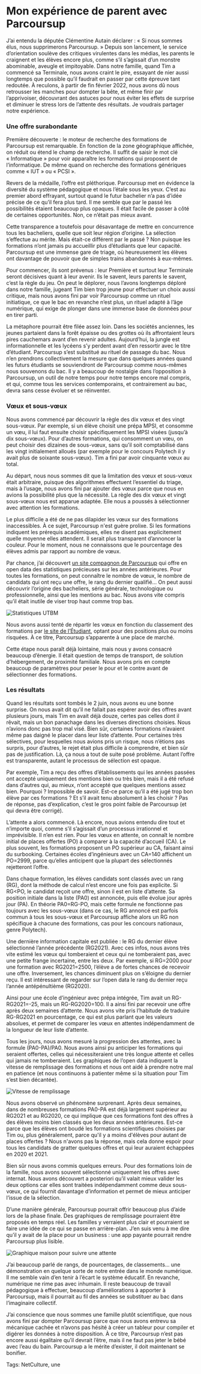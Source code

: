 # Mon expérience de parent avec Parcoursup

J’ai entendu la députée Clémentine Autain déclarer : « Si nous sommes élus, nous supprimerons Parcoursup. » Depuis son lancement, le service d’orientation soulève des critiques virulentes dans les médias, les parents le craignent et les élèves encore plus, comme s’il s’agissait d’un monstre abominable, aveugle et impitoyable. Dans notre famille, quand Tim a commencé sa Terminale, nous avons craint le pire, essayant de nier aussi longtemps que possible qu’il faudrait en passer par cette épreuve tant redoutée. À reculons, à partir de fin février 2022, nous avons dû nous retrousser les manches pour dompter la bête, et même finir par l’apprivoiser, découvrant des astuces pour nous éviter les effets de surprise et diminuer le stress lors de l’attente des résultats. Je voudrais partager notre expérience.

### Une offre surabondante

Première découverte : le moteur de recherche des formations de Parcoursup est remarquable. En fonction de la zone géographique affichée, on réduit ou étend le champ de recherche. Il suffit de saisir le mot clé « Informatique » pour voir apparaître les formations qui proposent de l’informatique. De même quand on recherche des formations génériques comme « IUT » ou « PCSI ».

Revers de la médaille, l’offre est pléthorique. Parcoursup met en évidence la diversité du système pédagogique et nous l’étale sous les yeux. C’est au premier abord effrayant, surtout quand le futur bachelier n’a pas d’idée précise de ce qu’il fera plus tard. Il me semble que par le passé les possibilités étaient beaucoup plus opaques. Il était facile de passer à côté de certaines opportunités. Non, ce n’était pas mieux avant.

Cette transparence a toutefois pour désavantage de mettre en concurrence tous les bacheliers, quelle que soit leur région d’origine. La sélection s’effectue au mérite. Mais était-ce différent par le passé ? Non puisque les formations n’ont jamais pu accueillir plus d’étudiants que leur capacité. Parcoursup est une immense gare de triage, où heureusement les élèves ont davantage de pouvoir que de simples trains abandonnés à eux-mêmes.

Pour commencer, ils sont prévenus : leur Première et surtout leur Terminale seront décisives quant à leur avenir. Ils le savent, leurs parents le savent, c’est la règle du jeu. On peut le déplorer, nous l’avons longtemps déploré dans notre famille, jugeant Tim bien trop jeune pour effectuer un choix aussi critique, mais nous avons fini par voir Parcoursup comme un rituel initiatique, ce que le bac en revanche n’est plus, un rituel adapté à l’âge numérique, qui exige de plonger dans une immense base de données pour en tirer parti.

La métaphore pourrait être filée assez loin. Dans les sociétés anciennes, les jeunes partaient dans la forêt épaisse ou des grottes où ils affrontaient leurs pires cauchemars avant d’en revenir adultes. Aujourd’hui, la jungle est informationnelle et les lycéens s’y perdent avant d’en ressortir avec le titre d’étudiant. Parcoursup s’est substitué au rituel de passage du bac. Nous n’en prendrons collectivement la mesure que dans quelques années quand les futurs étudiants se souviendront de Parcoursup comme nous-mêmes nous souvenons du bac. Il y a beaucoup de nostalgie dans l’opposition à Parcoursup, un outil de notre temps pour notre temps encore mal compris, et qui, comme tous les services contemporains, et contrairement au bac, devra sans cesse évoluer et se réinventer.

### Vœux et sous-vœux

Nous avons commencé par découvrir la règle des dix vœux et des vingt sous-vœux. Par exemple, si un élève choisit une prépa MPSI, et consomme un vœu, il lui faut ensuite choisir spécifiquement les MPSI visées (jusqu’à dix sous-vœux). Pour d’autres formations, qui consomment un vœu, on peut choisir des dizaines de sous-vœux, sans qu’il soit comptabilisé dans les vingt initialement alloués (par exemple pour le concours Polytech il y avait plus de soixante sous-vœux). Tim a fini par avoir cinquante vœux au total.

Au départ, nous nous sommes dit que la limitation des vœux et sous-vœux était arbitraire, puisque des algorithmes effectuent l’essentiel du triage, mais à l’usage, nous avons fini par ajouter des vœux parce que nous en avions la possibilité plus que la nécessité. La règle des dix vœux et vingt sous-vœux nous est apparue adaptée. Elle nous a poussés à sélectionner avec attention les formations.

Le plus difficile a été de ne pas dilapider les vœux sur des formations inaccessibles. À ce sujet, Parcoursup n'est guère prolixe. Si les formations indiquent les prérequis académiques, elles ne disent pas explicitement quelle moyenne elles attendent. Il serait plus transparent d’annoncer la couleur. Pour le moment, nous ne connaissons que le pourcentage des élèves admis par rapport au nombre de vœux.

Par chance, j’ai découvert [un site compagnon de Parcoursup](https://data.enseignementsup-recherche.gouv.fr/pages/parcoursupdata/?disjunctive.fili) qui offre en open data des statistiques précieuses sur les années antérieures. Pour toutes les formations, on peut connaître le nombre de vœux, le nombre de candidats qui ont reçu une offre, le rang du dernier qualifié… On peut aussi découvrir l’origine des bacheliers, série générale, technologique ou professionnelle, ainsi que les mentions au bac. Nous avons vite compris qu’il était inutile de viser trop haut comme trop bas.

![Statistiques UTBM](https://tcrouzet.com/images_tc/2022/06/UTBM.png)

Nous avons aussi tenté de répartir les vœux en fonction du classement des formations par [le site de l’Étudiant](https://www.letudiant.fr/), optant pour des positions plus ou moins risquées. À ce titre, Parcoursup s’apparente à une place de marché.

Cette étape nous paraît déjà lointaine, mais nous y avons consacré beaucoup d’énergie. Il était question de temps de transport, de solution d’hébergement, de proximité familiale. Nous avons pris en compte beaucoup de paramètres pour peser le pour et le contre avant de sélectionner des formations.

### Les résultats

Quand les résultats sont tombés le 2 juin, nous avons eu une bonne surprise. On nous avait dit qu’il ne fallait pas espérer avoir des offres avant plusieurs jours, mais Tim en avait déjà douze, certes pas celles dont il rêvait, mais un bon panachage dans les diverses directions choisies. Nous n’avions donc pas trop mal visé. Bien sûr, certaines formations n’avaient même pas daigné le placer dans leur liste d’attente. Pour certaines très sélectives, pour lesquelles nous avions pris un risque, nous n’étions pas surpris, pour d’autres, le rejet était plus difficile à comprendre, et bien sûr pas de justification. Là, ça nous a tout de suite posé problème. Autant l’offre est transparente, autant le processus de sélection est opaque.

Par exemple, Tim a reçu des offres d’établissements qui les années passées ont accepté uniquement des mentions bien ou très bien, mais il a été refusé dans d’autres qui, au mieux, n’ont accepté que quelques mentions assez bien. Pourquoi ? Impossible de savoir. Est-ce parce qu’il a été jugé trop bon élève par ces formations ? Et s’il avait tenu absolument à les choisir ? Pas de réponse, pas d’explication, c’est le gros point faible de Parcoursup (et qui devra être corrigé).

L’attente a alors commencé. Là encore, nous avions entendu dire tout et n’importe quoi, comme s’il s’agissait d’un processus irrationnel et imprévisible. Il n’en est rien. Pour les vœux en attente, on connaît le nombre initial de places offertes (PO) à comparer à la capacité d’accueil (CA). Le plus souvent, les formations proposent un PO supérieur au CA, faisant ainsi du surbooking. Certaines écoles d’ingénieurs avec un CA=140 affichent un PO=2999, parce qu’elles anticipent que la plupart des sélectionnés rejetteront l’offre.

Dans chaque formation, les élèves candidats sont classés avec un rang (RG), dont la méthode de calcul n’est encore une fois pas explicite. Si RG&lt;PO, le candidat reçoit une offre, sinon il est en liste d’attente. Sa position initiale dans la liste (PA0) est annoncée, puis elle évolue jour après jour (PA). En théorie PA0=RG-PO, mais cette formule ne fonctionne pas toujours avec les sous-vœux (dans ce cas, le RG annoncé est parfois commun à tous les sous-vœux et Parcoursup affiche alors un RG non spécifique à chacune des formations, cas pour les concours nationaux, genre Polytech).

Une dernière information capitale est publiée : le RG du dernier élève sélectionné l’année précédente (RG2021). Avec ces infos, nous avons très vite estimé les vœux qui tomberaient et ceux qui ne tomberaient pas, avec une petite frange incertaine, entre les deux. Par exemple, si RG=2000 pour une formation avec RG2021=2500, l’élève a de fortes chances de recevoir une offre. Inversement, les chances diminuent plus on s’éloigne du dernier reçu. Il est intéressant de regarder sur l’open data le rang du dernier reçu l’année antépénultième (RG2020).

Ainsi pour une école d’ingénieur avec prépa intégrée, Tim avait un RG-RG2021=-25, mais un RG-RG2020=100. Il a ainsi fini par recevoir une offre après deux semaines d’attente. Nous avons vite pris l’habitude de traduire RG-RG2021 en pourcentage, ce qui est plus parlant que les valeurs absolues, et permet de comparer les vœux en attentes indépendamment de la longueur de leur liste d’attente.

Tous les jours, nous avons mesuré la progression des attentes, avec la formule (PA0-PA)/PA0. Nous avons ainsi pu anticiper les formations qui seraient offertes, celles qui nécessiteraient une très longue attente et celles qui jamais ne tomberaient. Les graphiques de l’open data indiquent la vitesse de remplissage des formations et nous ont aidé à prendre notre mal en patience (et nous continuons à patienter même si la situation pour Tim s’est bien décantée).

![Vitesse de remplissage](https://tcrouzet.com/images_tc/2022/06/UTBM2.png)

Nous avons observé un phénomène surprenant. Après deux semaines, dans de nombreuses formations PA0-PA est déjà largement supérieur au RG2021 et au RG2020, ce qui implique que ces formations font des offres à des élèves moins bien classés que les deux années antérieures. Est-ce parce que les élèves ont boudé les formations scientifiques choisies par Tim ou, plus généralement, parce qu'il y a moins d'élèves pour autant de places offertes ? Nous n'avons pas la réponse, mais cela donne espoir pour tous les candidats de gratter quelques offres et qui leur auraient échappées en 2020 et 2021.

Bien sûr nous avons commis quelques erreurs. Pour des formations loin de la famille, nous avons souvent sélectionné uniquement les offres avec internat. Nous avons découvert a posteriori qu’il valait mieux valider les deux options car elles sont traitées indépendamment comme deux sous-vœux, ce qui fournit davantage d’information et permet de mieux anticiper l’issue de la sélection.

D’une manière générale, Parcoursup pourrait offrir beaucoup plus d’aide lors de la phase finale. Des graphiques de remplissage pourraient être proposés en temps réel. Les familles y verraient plus clair et pourraient se faire une idée de ce qui se passe en arrière-plan. J’en suis venu à me dire qu’il y avait de la place pour un business : une app payante pourrait rendre Parcoursup plus lisible.

![Graphique maison pour suivre une attente](https://tcrouzet.com/images_tc/2022/06/UTBM3.png)

J’ai beaucoup parlé de rangs, de pourcentages, de classements… une démonstration en quelque sorte de notre entrée dans le monde numérique. Il me semble vain d’en tenir à l’écart le système éducatif. En revanche, numérique ne rime pas avec inhumain. Il reste beaucoup de travail pédagogique à effectuer, beaucoup d’améliorations à apporter à Parcoursup, mais il pourrait au fil des années se substituer au bac dans l’imaginaire collectif.

J’ai conscience que nous sommes une famille plutôt scientifique, que nous avons fini par dompter Parcoursup parce que nous avons entrevu sa mécanique cachée et n’avons pas hésité à créer un tableur pour compiler et digérer les données à notre disposition. À ce titre, Parcoursup n’est pas encore aussi égalitaire qu’il devrait l’être, mais il ne faut pas jeter le bébé avec l’eau du bain. Parcoursup a le mérite d’exister, il doit maintenant se bonifier.

Tags: NetCulture, une